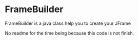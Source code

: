 # FrameBuilder
FrameBuilder is a java class help you to create your JFrame

No readme for the time being because this code is not finish.
